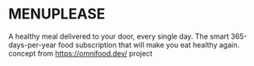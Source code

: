 # MENUPLEASE
A healthy meal delivered to your door, every single day. The smart 365-days-per-year food subscription that will make you eat healthy again.
concept from https://omnifood.dev/ project
